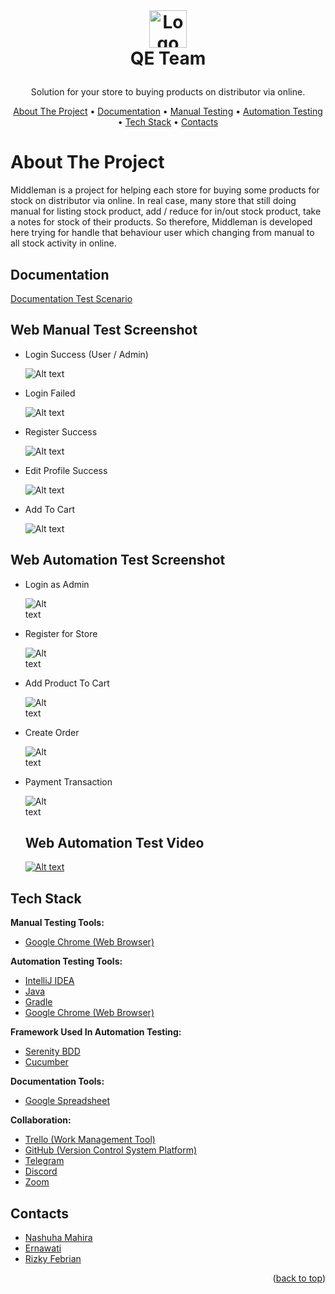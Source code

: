 <!-- LOGO -->
<br />
<h1>
<p align="center">
<a href="https://middleman-alta.vercel.app/auth/welcome">
  <img src="https://middleman-alta.vercel.app/_next/image?url=%2F_next%2Fstatic%2Fmedia%2Flogo.f4fa4ef1.png&w=640&q=75" alt="Logo" height="60">
  </a>
  <br>QE Team
</h1>
  <p align="center">
    Solution for your store to buying products on distributor via online.
    <br />
    </p>
</p>
<p align="center">
  <a href="#about-the-project">About The Project</a> •
  <a href="#documentation">Documentation</a> •
  <a href="#Web-Manual-Test-Screenshot">Manual Testing</a> •
  <a href="#Web-Automation-Test-Screenshot">Automation Testing</a> •
  <a href="#Tech-Stack">Tech Stack</a> •
  <a href="#Contacts">Contacts</a>
</p>  



# About The Project

Middleman is a project for helping each store for buying some products for stock on distributor via online. In real case, many store that still doing manual for listing stock product, add / reduce for in/out stock product, take a notes for stock of their products. So therefore, Middleman is developed here trying for handle that behaviour user which changing from manual to all stock activity in online.


## Documentation

[Documentation Test Scenario](https://docs.google.com/spreadsheets/d/1Gwh92ZN8FofC1UhqwhS0og6HGUn4PoWbazNqsxeQPnk/edit?usp=sharing)


## Web Manual Test Screenshot

- Login Success (User / Admin)

  <img
  src="https://github.com/rizkyfebriann/Testing-Web-Capstone/blob/main/image/Login%20Success.PNG"
  alt="Alt text"
  title="Login Success"
  style="display: inline-block; margin: 0 auto; max-width: 150px">
  
- Login Failed

  <img
  src="https://github.com/rizkyfebriann/Testing-Web-Capstone/blob/main/image/Login%20Failed.PNG"
  alt="Alt text"
  title="Login Failed"
  style="display: inline-block; margin: 0 auto; max-width: 150px">
  
- Register Success

  <img
  src="https://github.com/rizkyfebriann/Testing-Web-Capstone/blob/main/image/Register%20Success.PNG"
  alt="Alt text"
  title="Register Success"
  style="display: inline-block; margin: 0 auto; max-width: 150px">
  
- Edit Profile Success

  <img
  src="https://github.com/rizkyfebriann/Testing-Web-Capstone/blob/main/image/Edit%20Profil%20Success.PNG"
  alt="Alt text"
  title="Edit Profile Success"
  style="display: inline-block; margin: 0 auto; max-width: 150px">
  
- Add To Cart

  <img
  src="https://github.com/rizkyfebriann/Testing-Web-Capstone/blob/main/image/Add%20To%20Cart.PNG"
  alt="Alt text"
  title="Add To Cart"
  style="display: inline-block; margin: 0 auto; max-width: 150px">    
  

## Web Automation Test Screenshot

- Login as Admin

  <img
  src="https://github.com/rizkyfebriann/Testing-Web-Capstone/blob/main/image/automation%20web%20login%20admin.PNG"
  alt="Alt text"
  title="Login Admin"
  style="display: inline-block; margin: 0 auto; max-width: 50px">
  
- Register for Store

  <img
  src="https://github.com/rizkyfebriann/Testing-Web-Capstone/blob/main/image/automation%20web%20register.PNG"
  alt="Alt text"
  title="Register for Store"
  style="display: inline-block; margin: 0 auto; max-width: 50px">  
  
- Add Product To Cart
  
  <img
  src="https://github.com/rizkyfebriann/Testing-Web-Capstone/blob/main/image/add%20to%20cart%20automation%20web.PNG"
  alt="Alt text"
  title="Add Product To Cart"
  style="display: inline-block; margin: 0 auto; max-width: 50px"> 
  
- Create Order
  
  <img
  src="https://github.com/rizkyfebriann/Testing-Web-Capstone/blob/main/image/automation%20web%20create%20order.PNG"
  alt="Alt text"
  title="Create Order"
  style="display: inline-block; margin: 0 auto; max-width: 50px">   
  
- Payment Transaction
  
  <img
  src="https://github.com/rizkyfebriann/Testing-Web-Capstone/blob/main/image/automation%20payment%20order.PNG"
  alt="Alt text"
  title="Payment Transaction"
  style="display: inline-block; margin: 0 auto; max-width: 50px">   
  
  

  ## Web Automation Test Video
      
    [![Alt text](https://img.youtube.com/vi/VID/0.jpg)](https://www.youtube.com/watch?v=pIbP4oiBJEM&ab_channel=NashuhaMahira)


## Tech Stack 

**Manual Testing Tools:**  
- [Google Chrome (Web Browser)](https://www.google.com/chrome/)

**Automation Testing Tools:** 
- [IntelliJ IDEA](https://www.jetbrains.com/idea/)
- [Java](https://www.java.com/)
- [Gradle](https://gradle.org/)
- [Google Chrome (Web Browser)](https://www.google.com/chrome/)

**Framework Used In Automation Testing:**
- [Serenity BDD](https://serenity-bdd.info/)
- [Cucumber](https://cucumber.io/)

**Documentation Tools:** 
- [Google Spreadsheet](https://www.google.com/sheets/about/)

**Collaboration:**
- [Trello (Work Management Tool)](https://trello.com/)
- [GitHub (Version Control System Platform)](https://github.com/)
- [Telegram](https://web.telegram.org/)
- [Discord](https://discord.com/)
- [Zoom](https://zoom.us/)


## Contacts

- [Nashuha Mahira](https://github.com/nshmahira)
- [Ernawati](https://github.com/erna94)
- [Rizky Febrian](https://github.com/rizkyfebriann)

<p align="right">(<a href="#readme-top">back to top</a>)</p>
